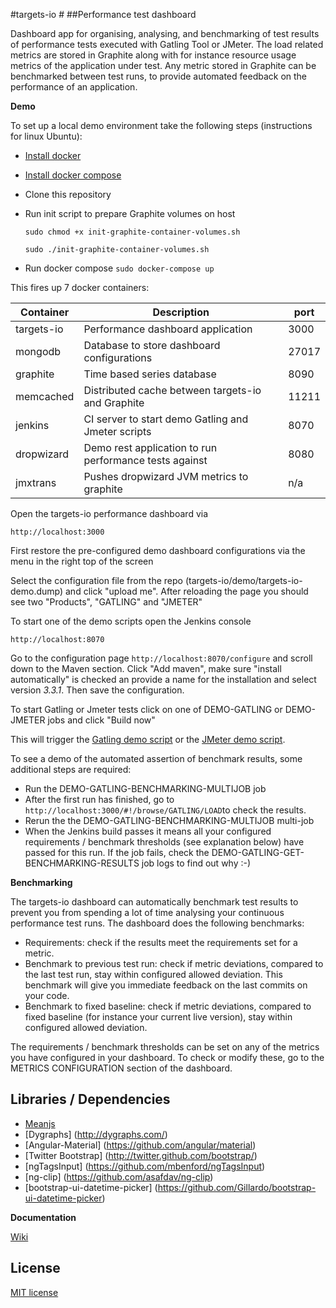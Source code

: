 #targets-io #
##Performance test dashboard

Dashboard app for organising, analysing, and benchmarking of test results of performance tests executed with Gatling Tool or JMeter.
The load related metrics are stored in Graphite along with for instance resource usage metrics of the application under test.
Any metric stored in Graphite can be benchmarked between test runs, to provide automated feedback on the performance of an application.

**Demo**

To set up a local demo environment take the following steps (instructions for linux Ubuntu):

- [Install docker](http://docs.docker.com/linux/step_one/)  
- [Install docker compose](https://github.com/docker/compose/releases)
- Clone this repository
- Run init script to prepare Graphite volumes on host

  `sudo chmod +x init-graphite-container-volumes.sh`
  
  `sudo ./init-graphite-container-volumes.sh`
- Run docker compose  `sudo docker-compose up`


This fires up 7 docker containers:

| Container  	| Description                                            	| port  	|
|------------	|--------------------------------------------------------	|-------	|
| targets-io 	| Performance dashboard application                      	| 3000  	|
| mongodb    	| Database to store dashboard configurations           		| 27017 	|
| graphite   	| Time based series database                             	| 8090  	|
| memcached  	| Distributed cache between targets-io and Graphite      	| 11211 	|
| jenkins    	| CI server to start demo Gatling and Jmeter scripts     	| 8070  	|
| dropwizard 	| Demo rest application to run performance tests against 	| 8080  	|
| jmxtrans   	| Pushes dropwizard JVM metrics to graphite              	| n/a   	|


Open the targets-io performance dashboard via

`http://localhost:3000`

First restore the pre-configured demo dashboard configurations via the menu in the right top of the screen

Select the configuration file from the repo (targets-io/demo/targets-io-demo.dump) and click "upload me". After reloading the page you should see two "Products", "GATLING" and "JMETER"

To start one of the demo scripts open the Jenkins console

`http://localhost:8070` 

Go to the configuration page `http://localhost:8070/configure` and scroll down to the Maven section.
Click "Add maven", make sure "install automatically" is checked an provide a name for the installation and select version *3.3.1*. Then save the configuration.

To start Gatling or Jmeter tests click on one of DEMO-GATLING or DEMO-JMETER jobs and click "Build now"

This will trigger the [Gatling demo script](https://github.com/dmoll1974/gatling-demo-script) or the [JMeter demo script](https://github.com/dmoll1974/jmeter-demo-script). 

To see a demo of the automated assertion of benchmark results, some additional steps are required:

- Run the DEMO-GATLING-BENCHMARKING-MULTIJOB job
- After the first run has finished, go to `http://localhost:3000/#!/browse/GATLING/LOAD`to check the results.
- Rerun the the DEMO-GATLING-BENCHMARKING-MULTIJOB multi-job
- When the Jenkins build passes it means all your configured requirements / benchmark thresholds (see explanation below) have passed for this run. If the job fails, check the DEMO-GATLING-GET-BENCHMARKING-RESULTS job logs to find out why :-)

**Benchmarking**

The targets-io dashboard can automatically benchmark test results to prevent you from spending a lot of time analysing your continuous performance test runs. The dashboard does the following benchmarks:

- Requirements: check if the results meet the requirements set for a metric. 
- Benchmark to previous test run: check if metric deviations, compared to the last test run, stay within configured allowed deviation. This benchmark will give you immediate feedback on the last commits on your code.
- Benchmark to fixed baseline: check if metric deviations, compared to fixed baseline (for instance your current live version), stay within configured allowed deviation.
 
The requirements / benchmark thresholds can be set on any of the metrics you have configured in your dashboard. To check or modify these, go to the METRICS CONFIGURATION section of the dashboard.


**Libraries / Dependencies**
------------------------
+ [Meanjs](https://github.com/meanjs/mean)
+ [Dygraphs] (http://dygraphs.com/) 
+ [Angular-Material] (https://github.com/angular/material)
+ [Twitter Bootstrap] (http://twitter.github.com/bootstrap/)
+ [ngTagsInput] (https://github.com/mbenford/ngTagsInput)
+ [ng-clip] (https://github.com/asafdav/ng-clip)
+ [bootstrap-ui-datetime-picker] (https://github.com/Gillardo/bootstrap-ui-datetime-picker)

**Documentation**

[Wiki](https://github.com/dmoll1974/targets-io/wiki)

## License

[MIT license](https://github.com/dmoll1974/targets-io/blob/master/LICENSE.md)
